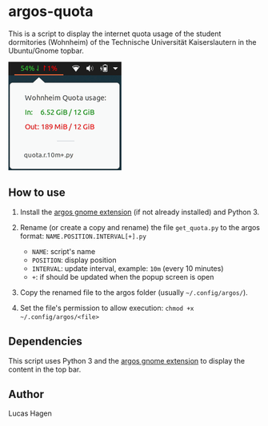 # argos-quota

This is a script to display the internet quota usage of the student dormitories
(Wohnheim) of the Technische Universität Kaiserslautern in the Ubuntu/Gnome
topbar.

![](example1.png)

## How to use

1. Install the [argos gnome extension](https://github.com/p-e-w/argos)
(if not already installed) and Python 3.

2. Rename (or create a copy and rename) the file `get_quota.py` to the argos
format: `NAME.POSITION.INTERVAL[+].py`
    - `NAME`: script's name
    - `POSITION`: display position
    - `INTERVAL`: update interval, example: `10m` (every 10 minutes)
    - `+`: if should be updated when the popup screen is open

3. Copy the renamed file to the argos folder (usually `~/.config/argos/`).

4. Set the file's permission to allow execution:
`chmod +x ~/.config/argos/<file>`

## Dependencies

This script uses Python 3 and the
[argos gnome extension](https://github.com/p-e-w/argos) to display the content
in the top bar.

## Author

Lucas Hagen
